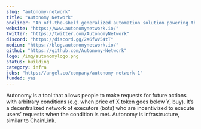 ```yaml
---
slug: "autonomy-network"
title: "Autonomy Network"
oneliner: "An off-the-shelf generalized automation solution powering the Web3 with on-chain conditional execution."
website: "https://www.autonomynetwork.io/"
twitter: "https://twitter.com/AutonomyNetwork"
discord: "https://discord.gg/2X6fwV54tT"
medium: "https://blog.autonomynetwork.io/"
github: "https://github.com/Autonomy-Network"
logo: /img/autonomylogo.png
status: building
category: infra
jobs: "https://angel.co/company/autonomy-network-1"
funded: yes
---
```


Autonomy is a tool that allows people to make requests for future actions with arbitrary conditions (e.g. when price of X token goes below Y, buy).
It’s a decentralized network of executors (bots) who are incentivized to execute users’ requests when the condition is met.
Autonomy is infrastructure, similar to ChainLink.
